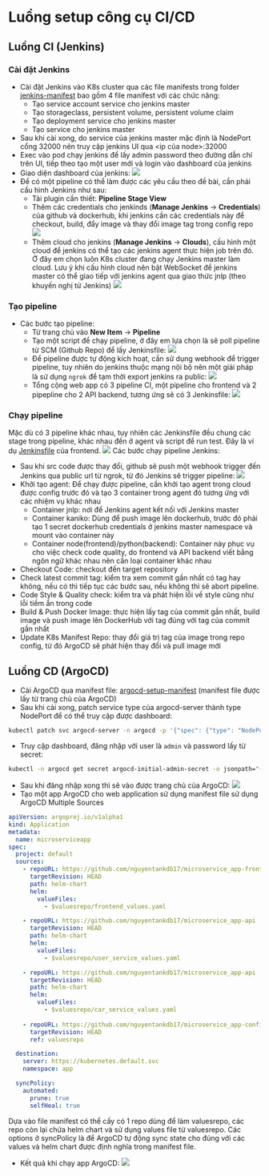 # Luồng setup công cụ CI/CD
## Luồng CI (Jenkins)
### Cài đặt Jenkins
- Cài đặt Jenkins vào K8s cluster qua các file manifests trong folder [jenkins-manifest](../2.1.%20K8s%20Helm%20Chart/jenkins-manifest/) bao gồm 4 file manifest với các chức năng:
    - Tạo service account service cho jenkins master
    - Tạo storageclass, persistent volume, persistent volume claim
    - Tạo deployment service cho jenkins master
    - Tạo service cho jenkins master
- Sau khi cài xong, do service của jenkins master mặc định là NodePort cổng 32000 nên truy cập jenkins UI qua <ip của node>:32000
- Exec vào pod chạy jenkins để lấy admin password theo đường dẫn chỉ trên UI, tiếp theo tạo một user mới và login vào dashboard của jenkins
- Giao diện dashboard của jenkins:
![](../../images/jenkins-dashboard.png)
- Để có một pipeline có thể làm được các yêu cầu theo đề bài, cần phải cấu hình Jenkins như sau:
    - Tải plugin cần thiết: **Pipeline Stage View**
    - Thêm các credentials cho jenkinds (**Manage Jenkins** -> **Credentials**) của github và dockerhub, khi jenkins cần các credentials này để checkout, build, đẩy image và thay đổi image tag trong config repo
    ![](../../images/jenkins-credentials.png)
    - Thêm cloud cho  jenkins (**Manage Jenkins** -> **Clouds**), cấu hình một cloud để jenkins có thể tạo các jenkins agent thực hiện job trên đó. Ở đây em chọn luôn K8s cluster đang chạy Jenkins master làm cloud. Lưu ý khi cấu hình cloud nên bật WebSocket để jenkins master có thể giao tiếp với jenkins agent qua giao thức jnlp (theo khuyến nghị từ Jenkins)
    ![](../../images/jenkins-cloud.png)
### Tạo pipeline
- Các bước tạo pipeline:
    - Từ trang chủ vào **New Item** -> **Pipeline**
    - Tạo một script để chạy pipeline, ở đây em lựa chọn là sẽ poll pipeline từ SCM (Github Repo) để lấy Jenkinsfile:
    ![](../../images/jenkins-pipeline.png)
    - Để pipeline được tự động kích hoạt, cần sử dụng webhook để trigger pipeline, tuy nhiên do jenkins thuộc mạng nội bộ nên một giải pháp là sử dụng `ngrok` để tạm thời export jenkins ra public:
    ![](../../images/jenkins-trigger.png)
    - Tổng cộng web app có 3 pipeline CI, một pipeline cho frontend và 2 pipepline cho 2 API backend, tương ứng sẽ có 3 Jenkinsfile:
    ![](../../images/jenkins-pipelines.png)
### Chạy pipeline
Mặc dù có 3 pipeline khác nhau, tuy nhiên các Jenkinsfile đều chung các stage trong pipeline, khác nhau đến ở agent và script để run test. Đây là ví dụ [Jenkinsfile](https://github.com/nguyentankdb17/microservice_app-frontend/blob/main/Jenkinsfile) của frontend. 
![](../../images/jenkins-pipleline-view.png)
Các bước chạy pipeline Jenkins:
- Sau khi src code được thay đổi, github sẽ push một webhook trigger đến Jenkins qua public url từ ngrok, từ đó Jenkins sẽ trigger pipeline:
![](../../images/jenkins-webhook.png)
- Khởi tạo agent: Để chạy được pipeline, cần khởi tạo agent trong cloud được config trước đó và tạo 3 container trong agent đó tương ứng với các nhiệm vụ khác nhau
    - Container jnlp: nơi để Jenkins agent kết nối với Jenkins master
    - Container kaniko: Dùng để push image lên dockerhub, trước đó phải tạo 1 secret dockerhub credentials ở jenkins master namespace và mount vào container này
    - Container node(frontend)/python(backend): Container này phục vụ cho việc check code quality, do frontend và API backend viết bằng ngôn ngữ khác nhau nên cần loại container khác nhau
- Checkout Code: checkout đến target repository
- Check latest commit tag: kiểm tra xem commit gần nhất có tag hay không, nếu có thì tiếp tục các bước sau, nếu không thì sẽ abort pipeline.
- Code Style & Quality check: kiểm tra và phát hiện lỗi về style cũng như lỗi tiềm ẩn trong code
- Build & Push Docker Image: thực hiện lấy tag của commit gần nhất, build image và push image lên DockerHub với tag đúng với tag của commit gần nhất
- Update K8s Manifest Repo: thay đổi giá trị tag của image trong repo config, từ đó ArgoCD sẽ phát hiện thay đổi và pull image mới

## Luồng CD (ArgoCD)
- Cài ArgoCD qua manifest file: [argocd-setup-manifest](../2.1.%20K8s%20Helm%20Chart/argocd-setup-manifest.yml) (manifest file được lấy từ trang chủ của ArgoCD)
- Sau khi cài xong, patch service type của argocd-server thành type NodePort để có thể truy cập được dashboard:
```bash
kubectl patch svc argocd-server -n argocd -p '{"spec": {"type": "NodePort"}}'
```
- Truy cập dashboard, đăng nhập với user là `admin` và password lấy từ secret:
```bash
kubectl -n argocd get secret argocd-initial-admin-secret -o jsonpath="{.data.password}" | base64 -d
```
- Sau khi đăng nhập xong thì sẽ vào được trang chủ của ArgoCD:
![](../../images/argocd-dashboard.png)
- Tạo một app ArgoCD cho web application sử dụng manifest file sử dụng ArgoCD Multiple Sources
```yaml
apiVersion: argoproj.io/v1alpha1
kind: Application
metadata:
  name: microserviceapp
spec:
  project: default
  sources:
    - repoURL: https://github.com/nguyentankdb17/microservice_app-frontend
      targetRevision: HEAD
      path: helm-chart
      helm:
        valueFiles:
          - $valuesrepo/frontend_values.yaml

    - repoURL: https://github.com/nguyentankdb17/microservice_app-api
      targetRevision: HEAD
      path: helm-chart
      helm:
        valueFiles:
          - $valuesrepo/user_service_values.yaml

    - repoURL: https://github.com/nguyentankdb17/microservice_app-api
      targetRevision: HEAD
      path: helm-chart
      helm:
        valueFiles:
          - $valuesrepo/car_service_values.yaml
      
    - repoURL: https://github.com/nguyentankdb17/microservice_app-config
      targetRevision: HEAD
      ref: valuesrepo

  destination:
    server: https://kubernetes.default.svc
    namespace: app

  syncPolicy:
    automated:
      prune: true
      selfHeal: true
```
Dựa vào file manifest có thể cấy có 1 repo dùng để làm valuesrepo, các repo còn lại chứa helm chart và sử dụng values file từ valuesrepo. Các options ở syncPolicy là để ArgoCD tự động sync state cho đúng với các values và helm chart được định nghĩa trong manifest file.
- Kết quả khi chạy app ArgoCD:
![](../../images/argocd.png)
